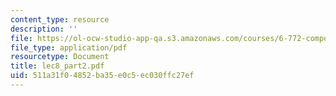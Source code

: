 ```yaml
---
content_type: resource
description: ''
file: https://ol-ocw-studio-app-qa.s3.amazonaws.com/courses/6-772-compound-semiconductor-devices-spring-2003/511a31f04852ba35e0c5ec030ffc27ef_lec8_part2.pdf
file_type: application/pdf
resourcetype: Document
title: lec8_part2.pdf
uid: 511a31f0-4852-ba35-e0c5-ec030ffc27ef
---
```

